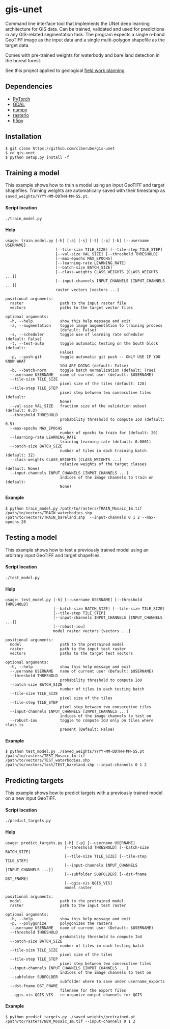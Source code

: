 # gis-unet
Command line interface tool that implements the UNet deep learning architecture for GIS data. Can be trained, validated and used for predictions in any GIS-related segmentation task. The program expects a single n-band GeoTIFF image as the input data and a single multi-polygon shapefile as the target data.

Comes with pre-trained weights for waterbody and bare land detection in the boreal forest.

See this project applied to geological [field work planning](https://medium.com/@charleslberube/orthophoto-segmentation-for-outcrop-detection-in-the-boreal-forest-679c3071d51f?source=friends_link&sk=003ef605211c68e12ae3879edb5e81e1).

## Dependencies
- [PyTorch](https://pytorch.org/)
- [GDAL](https://gdal.org/index.html)
- [numpy](https://numpy.org/)
- [rasterio](https://rasterio.readthedocs.io/en/latest/)
- [h5py](https://www.h5py.org/)

## Installation

```console
$ git clone https://github.com/clberube/gis-unet
$ cd gis-unet
$ python setup.py install -f
```

## Training a model
This example shows how to train a model using an input GeoTIFF and target shapefiles. Training weights are automatically saved with their timestamp as `saved_weights/YYYY-MM-DDTHH-MM-SS.pt`.

#### Script location
```console
./train_model.py
```

#### Help
```
usage: train_model.py [-h] [-a] [-s] [-t] [-p] [-b] [--username USERNAME]
                      [--tile-size TILE_SIZE] [--tile-step TILE_STEP]
                      [--val-size VAL_SIZE] [--threshold THRESHOLD]
                      [--max-epochs MAX_EPOCHS]
                      [--learning-rate LEARNING_RATE]
                      [--batch-size BATCH_SIZE]
                      [--class-weights CLASS_WEIGHTS [CLASS_WEIGHTS ...]]
                      [--input-channels INPUT_CHANNELS [INPUT_CHANNELS ...]]
                      raster vectors [vectors ...]

positional arguments:
  raster                path to the input raster file
  vectors               paths to the target vector files

optional arguments:
  -h, --help            show this help message and exit
  -a, --augmentation    toggle image augmentation to training process
                        (default: False)
  -s, --scheduler       toggle use of learning rate scheduler (default: False)
  -t, --test-auto       toggle automatic testing on the South block (default:
                        False)
  -p, --push-git        toggle automatic git push -- ONLY USE IF YOU KNOW WHAT
                        YOU ARE DOING (default: False)
  -b, --batch-norm      toggle batch normalization (default: True)
  --username USERNAME   name of current user (default: $USERNAME)
  --tile-size TILE_SIZE
                        pixel size of the tiles (default: 128)
  --tile-step TILE_STEP
                        pixel step between two consecutive tiles (default:
                        None)
  --val-size VAL_SIZE   fraction size of the validation subset (default: 0.2)
  --threshold THRESHOLD
                        probability threshold to compute IoU (default: 0.5)
  --max-epochs MAX_EPOCHS
                        number of epochs to train for (default: 20)
  --learning-rate LEARNING_RATE
                        training learning rate (default: 0.0001)
  --batch-size BATCH_SIZE
                        number of tiles in each training batch (default: 32)
  --class-weights CLASS_WEIGHTS [CLASS_WEIGHTS ...]
                        relative weights of the target classes (default: None)
  --input-channels INPUT_CHANNELS [INPUT_CHANNELS ...]
                        indices of the image channels to train on (default:
                        None)
```

#### Example
```console
$ python train_model.py /path/to/rasters/TRAIN_Mosaic_1m.tif /path/to/vectors/TRAIN_waterbodies.shp /path/to/vectors/TRAIN_bareland.shp  --input-channels 0 1 2 --max-epochs 20
```

## Testing a model
This example shows how to test a previously trained model using an arbitrary input GeoTIFF and target shapefiles.

#### Script location
```console
./test_model.py
```

#### Help
```
usage: test_model.py [-h] [--username USERNAME] [--threshold THRESHOLD]
                     [--batch-size BATCH_SIZE] [--tile-size TILE_SIZE]
                     [--tile-step TILE_STEP]
                     [--input-channels INPUT_CHANNELS [INPUT_CHANNELS ...]]
                     [--robust-iou]
                     model raster vectors [vectors ...]

positional arguments:
  model                 path to the pretrained model
  raster                path to the input test raster
  vectors               paths to the target test vectors

optional arguments:
  -h, --help            show this help message and exit
  --username USERNAME   name of current user (Default: $USERNAME)
  --threshold THRESHOLD
                        probability threshold to compute IoU
  --batch-size BATCH_SIZE
                        number of tiles in each testing batch
  --tile-size TILE_SIZE
                        pixel size of the tiles
  --tile-step TILE_STEP
                        pixel step between two consecutive tiles
  --input-channels INPUT_CHANNELS [INPUT_CHANNELS ...]
                        indices of the image channels to test on
  --robust-iou          toggle to compute IoU only on tiles where class is
                        present (Default: False)
```

#### Example
```console
$ python test_model.py ./saved_weights/YYYY-MM-DDTHH-MM-SS.pt /path/to/rasters/TEST_Mosaic_1m.tif /path/to/vectors/TEST_waterbodies.shp /path/to/vectors/test/TEST_bareland.shp --input-channels 0 1 2
```

## Predicting targets
This example shows how to predict targets with a previously trained model on a new input GeoTIFF.

#### Script location
```console
./predict_targets.py
```

#### Help
```
usage: predict_targets.py [-h] [-p] [--username USERNAME]
                          [--threshold THRESHOLD] [--batch-size BATCH_SIZE]
                          [--tile-size TILE_SIZE] [--tile-step TILE_STEP]
                          [--input-channels INPUT_CHANNELS [INPUT_CHANNELS ...]]
                          [--subfolder SUBFOLDER] [--dst-fname DST_FNAME]
                          [--qgis-vis QGIS_VIS]
                          model raster

positional arguments:
  model                 path to the pretrained model
  raster                path to the input test raster

optional arguments:
  -h, --help            show this help message and exit
  -p, --polygonize      polygonizes the rasters
  --username USERNAME   name of current user (Default: $USERNAME)
  --threshold THRESHOLD
                        probability threshold to compute IoU
  --batch-size BATCH_SIZE
                        number of tiles in each testing batch
  --tile-size TILE_SIZE
                        pixel size of the tiles
  --tile-step TILE_STEP
                        pixel step between two consecutive tiles
  --input-channels INPUT_CHANNELS [INPUT_CHANNELS ...]
                        indices of the image channels to test on
  --subfolder SUBFOLDER
                        subfolder where to save under username_exports
  --dst-fname DST_FNAME
                        filename for the export files
  --qgis-vis QGIS_VIS   re-organize output channels for QGIS
```

#### Example
```console
$ python predict_targets.py ./saved_weights/pretrained.pt /path/to/rasters/NEW_Mosaic_1m.tif --input-channels 0 1 2
```
